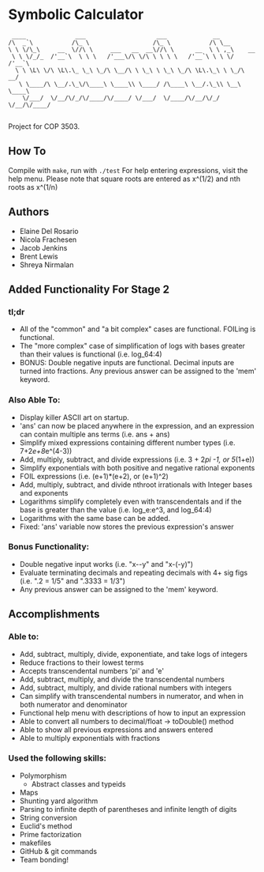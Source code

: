 # Symbolic Calculator
```
 ____              ___                    ___             __
/\  _`\           /\_ \                  /\_ \           /\ \__
\ \ \/\_\     __  \//\ \     ___   __  __\//\ \      __  \ \ ,_\    __
 \ \ \/_/_  /'__`\  \ \ \   /'___\/\ \/\ \ \ \ \   /'__`\ \ \ \/  /'__`\
  \ \ \L\ \/\ \L\.\_ \_\ \_/\ \__/\ \ \_\ \ \_\ \_/\ \L\.\_\ \ \_/\  __/
   \ \____/\ \__/.\_\/\____\ \____\\ \____/ /\____\ \__/.\_\\ \__\ \____\
    \/___/  \/__/\/_/\/____/\/____/ \/___/  \/____/\/__/\/_/ \/__/\/____/
    
```

Project for COP 3503.

## How To
Compile with `make`, run with `./test`
For help entering expressions, visit the help menu.
Please note that square roots are entered as x^(1/2) and nth roots as x^(1/n)

## Authors
- Elaine Del Rosario
- Nicola Frachesen
- Jacob Jenkins
- Brent Lewis
- Shreya Nirmalan

## Added Functionality For Stage 2
### tl;dr
- All of the "common" and "a bit complex" cases are functional. FOILing is functional. 
- The "more complex" case of simplification of logs with bases greater than their values is functional (i.e. log_64:4)
- BONUS: Double negative inputs are functional. Decimal inputs are turned into fractions. Any previous answer can be assigned to the 'mem' keyword.

### Also Able To:
- Display killer ASCII art on startup.
- 'ans' can now be placed anywhere in the expression, and an expression can contain multiple ans terms (i.e. ans + ans)
- Simplify mixed expressions containing different number types (i.e. 7+2*e+8*e^(4-3))
- Add, multiply, subtract, and divide expressions (i.e. 3 + 2*pi -1, or 5*(1+e))
- Simplify exponentials with both positive and negative rational exponents
- FOIL expressions (i.e. (e+1)*(e+2), or (e+1)^2)
- Add, multiply, subtract, and divide nthroot irrationals with Integer bases and exponents
- Logarithms simplify completely even with transcendentals and if the base is greater than the value (i.e. log_e:e^3, and log_64:4)
- Logarithms with the same base can be added.
- Fixed: 'ans' variable now stores the previous expression's answer

### Bonus Functionality:
- Double negative input works (i.e. "x--y" and "x-(-y)")
- Evaluate terminating decimals and repeating decimals with 4+ sig figs (i.e. ".2 = 1/5" and ".3333 = 1/3")
- Any previous answer can be assigned to the 'mem' keyword.

## Accomplishments
### Able to:
- Add, subtract, multiply, divide, exponentiate, and take logs of integers
- Reduce fractions to their lowest terms
- Accepts transcendental numbers 'pi' and 'e'
- Add, subtract, multiply, and divide the transcendental numbers
- Add, subtract, multiply, and divide rational numbers with integers
- Can simplify with transcendental numbers in numerator, and when in both numerator and denominator
- Functional help menu with descriptions of how to input an expression
- Able to convert all numbers to decimal/float -> toDouble() method
- Able to show all previous expressions and answers entered
- Able to multiply exponentials with fractions

### Used the following skills:
- Polymorphism
	- Abstract classes and typeids
- Maps
- Shunting yard algorithm
- Parsing to infinite depth of parentheses and infinite length of digits
- String conversion
- Euclid's method
- Prime factorization
- makefiles
- GitHub & git commands
- Team bonding!


